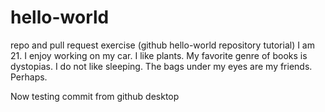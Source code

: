 # hello-world
repo and pull request exercise (github hello-world repository tutorial)
I am 21. I enjoy working on my car. I like plants. My favorite genre of books is dystopias. I do not like sleeping. The bags under my eyes are my friends. Perhaps.

Now testing commit from github desktop
